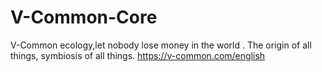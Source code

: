 # V-Common-Core
V-Common ecology,let nobody lose money in the world .  The origin of all things, symbiosis of all things. 
https://v-common.com/english
